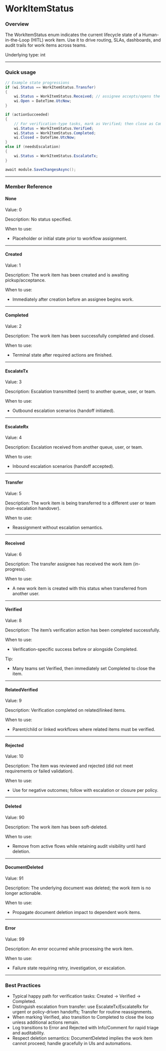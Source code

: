 # WorkItemStatus

### Overview

The WorkItemStatus enum indicates the current lifecycle state of a Human-in-the-Loop (HITL) work item. Use it to drive routing, SLAs, dashboards, and audit trails for work items across teams.

Underlying type: int

***

### Quick usage

```csharp
// Example state progressions
if (wi.Status == WorkItemStatus.Transfer)
{
    wi.Status = WorkItemStatus.Received; // assignee accepts/opens the item
    wi.Open = DateTime.UtcNow;
}

if (actionSucceeded)
{
    // For verification-type tasks, mark as Verified; then close as Completed
    wi.Status = WorkItemStatus.Verified;
    wi.Status = WorkItemStatus.Completed;
    wi.Closed = DateTime.UtcNow;
}
else if (needsEscalation)
{
    wi.Status = WorkItemStatus.EscalateTx;
}

await module.SaveChangesAsync();
```

***

### Member Reference

#### None

Value: 0

Description: No status specified.

When to use:

* Placeholder or initial state prior to workflow assignment.

***

#### Created

Value: 1

Description: The work item has been created and is awaiting pickup/acceptance.

When to use:

* Immediately after creation before an assignee begins work.

***

#### Completed

Value: 2

Description: The work item has been successfully completed and closed.

When to use:

* Terminal state after required actions are finished.

***

#### EscalateTx

Value: 3

Description: Escalation transmitted (sent) to another queue, user, or team.

When to use:

* Outbound escalation scenarios (handoff initiated).

***

#### EscalateRx

Value: 4

Description: Escalation received from another queue, user, or team.

When to use:

* Inbound escalation scenarios (handoff accepted).

***

#### Transfer

Value: 5

Description: The work item is being transferred to a different user or team (non-escalation handover).

When to use:

* Reassignment without escalation semantics.

***

#### Received

Value: 6

Description: The transfer assignee has received the work item (in-progress).

When to use:

* A new work item is created with this status when transferred from another user.

***

#### Verified

Value: 8

Description: The item’s verification action has been completed successfully.

When to use:

* Verification-specific success before or alongside Completed.

Tip:

* Many teams set Verified, then immediately set Completed to close the item.

***

#### RelatedVerified

Value: 9

Description: Verification completed on related/linked items.

When to use:

* Parent/child or linked workflows where related items must be verified.

***

#### Rejected

Value: 10

Description: The item was reviewed and rejected (did not meet requirements or failed validation).

When to use:

* Use for negative outcomes; follow with escalation or closure per policy.

***

#### Deleted

Value: 90

Description: The work item has been soft-deleted.

When to use:

* Remove from active flows while retaining audit visibility until hard deletion.

***

#### DocumentDeleted

Value: 91

Description: The underlying document was deleted; the work item is no longer actionable.

When to use:

* Propagate document deletion impact to dependent work items.

***

#### Error

Value: 99

Description: An error occurred while processing the work item.

When to use:

* Failure state requiring retry, investigation, or escalation.

***

### Best Practices

* Typical happy path for verification tasks: Created → Verified → Completed.
* Distinguish escalation from transfer: use EscalateTx/EscalateRx for urgent or policy-driven handoffs; Transfer for routine reassignments.
* When marking Verified, also transition to Completed to close the loop unless additional actions remain.
* Log transitions to Error and Rejected with Info/Comment for rapid triage and auditability.
* Respect deletion semantics: DocumentDeleted implies the work item cannot proceed; handle gracefully in UIs and automations.

